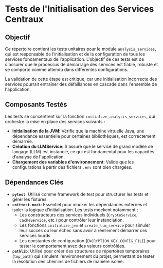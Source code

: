 # Tests de l'Initialisation des Services Centraux

## Objectif

Ce répertoire contient les tests unitaires pour le module `analysis_services`, qui est responsable de l'initialisation et de la configuration de tous les services fondamentaux de l'application. L'objectif de ces tests est de s'assurer que le processus de démarrage des services est fiable, robuste et se comporte comme attendu dans différentes configurations.

La validation de cette étape est critique, car une initialisation incorrecte des services pourrait entraîner des défaillances en cascade dans l'ensemble de l'application.

## Composants Testés

Les tests se concentrent sur la fonction `initialize_analysis_services`, qui orchestre la mise en place des services suivants :

-   **Initialisation de la JVM**: Vérifie que la machine virtuelle Java, une dépendance essentielle pour certaines bibliothèques, est correctement démarrée.
-   **Création du LLMService**: S'assure que le service de grand modèle de langage (LLM) est instancié, ce qui est fondamental pour les capacités d'analyse de l'application.
-   **Chargement des variables d'environnement**: Valide que les configurations à partir des fichiers `.env` sont bien chargées.

## Dépendances Clés

-   **`pytest`**: Utilisé comme framework de test pour structurer les tests et gérer les fixtures.
-   **`unittest.mock`**: Essentiel pour mocker les dépendances externes et isoler la logique d'initialisation. Les tests mockent notamment :
    -   Les constructeurs des services individuels (`CryptoService`, `CacheService`, etc.) pour contrôler leur instanciation.
    -   Les fonctions `initialize_jvm` et `create_llm_service` pour simuler leur succès ou leur échec sans avoir à réellement démarrer ces services lourds.
    -   Les constantes de configuration (`ENCRYPTION_KEY`, `CONFIG_FILE`) pour tester le comportement avec des valeurs contrôlées.
-   **`pathlib`**: Utilisé pour créer des structures de répertoires temporaires (`tmp_path`) qui simulent l'environnement du projet, permettant de tester la résolution des chemins de fichiers de manière isolée.
